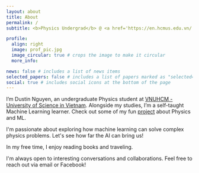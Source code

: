 ```yaml
---
layout: about
title: About
permalink: /
subtitle: <b>Physics Undergrad</b> @ <a href='https://en.hcmus.edu.vn/'>VNUHCM - HCMUS</a>  •  "Stay hungry, stay foolish"

profile:
  align: right
  image: prof_pic.jpg
  image_circular: true # crops the image to make it circular
  more_info:

news: false # includes a list of news items
selected_papers: false # includes a list of papers marked as "selected={true}"
social: true # includes social icons at the bottom of the page
---
```


I’m Dustin Nguyen, an undergraduate Physics student at [VNUHCM - University of Science in Vietnam](https://en.hcmus.edu.vn/). Alongside my studies, I’m a self-taught Machine Learning learner. Check out some of my fun [project](/projects/) about Physics and ML.

I'm passionate about exploring how machine learning can solve complex physics problems. Let's see how far the AI can bring us!

In my free time, I enjoy reading books and traveling.

I'm always open to interesting conversations and collaborations. Feel free to reach out via email or Facebook!
